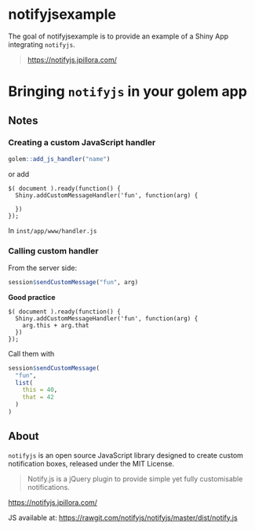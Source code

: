 
<!-- README.md is generated from README.Rmd. Please edit that file -->

# notifyjsexample

<!-- badges: start -->

<!-- badges: end -->

The goal of notifyjsexample is to provide an example of a Shiny App
integrating `notifyjs`.

> <https://notifyjs.jpillora.com/>

# Bringing `notifyjs` in your golem app

## Notes

### Creating a custom JavaScript handler

``` r
golem::add_js_handler("name")
```

or add

    $( document ).ready(function() {
      Shiny.addCustomMessageHandler('fun', function(arg) {
        
      })
    });

In `inst/app/www/handler.js`

### Calling custom handler

From the server side:

``` r
session$sendCustomMessage("fun", arg)
```

**Good practice**

    $( document ).ready(function() {
      Shiny.addCustomMessageHandler('fun', function(arg) {
        arg.this + arg.that
      })
    });

Call them with

``` r
session$sendCustomMessage(
  "fun", 
  list(
    this = 40, 
    that = 42
  )
)
```

## About

`notifyjs` is an open source JavaScript library designed to create
custom notification boxes, released under the MIT License.

> Notify.js is a jQuery plugin to provide simple yet fully customisable
> notifications.

<https://notifyjs.jpillora.com/>

JS available at:
<https://rawgit.com/notifyjs/notifyjs/master/dist/notify.js>
